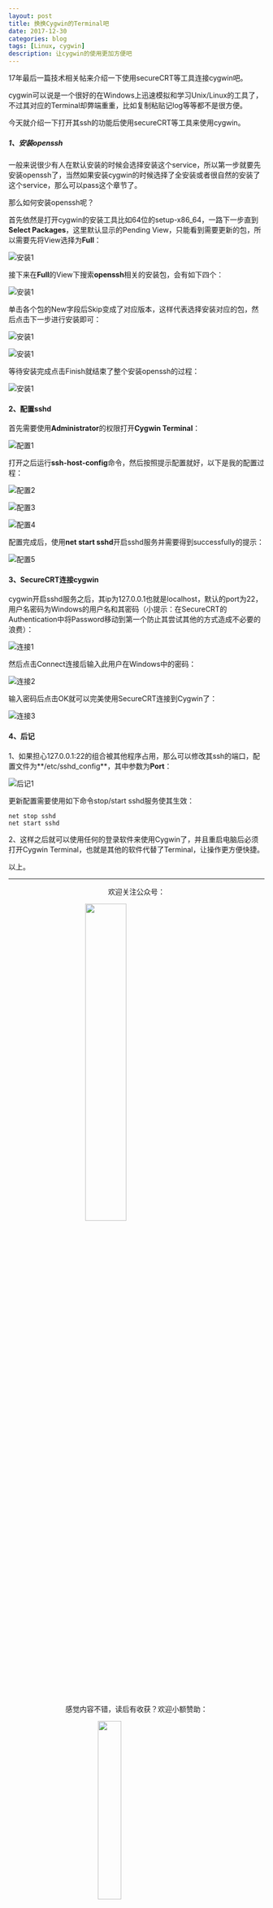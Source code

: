 ```yaml
---
layout: post
title: 换换Cygwin的Terminal吧
date: 2017-12-30
categories: blog
tags: [Linux, cygwin]
description: 让cygwin的使用更加方便吧
---
```


<style>
img{
  display:block;
  margin:0
  auto;
}
</style>

<meta name="referrer" content="never">

17年最后一篇技术相关帖来介绍一下使用secureCRT等工具连接cygwin吧。

cygwin可以说是一个很好的在Windows上迅速模拟和学习Unix/Linux的工具了，不过其对应的Terminal却弊端重重，比如复制粘贴记log等等都不是很方便。

今天就介绍一下打开其ssh的功能后使用secureCRT等工具来使用cygwin。

##### 1、安装openssh
一般来说很少有人在默认安装的时候会选择安装这个service，所以第一步就要先安装openssh了，当然如果安装cygwin的时候选择了全安装或者很自然的安装了这个service，那么可以pass这个章节了。

那么如何安装openssh呢？

首先依然是打开cygwin的安装工具比如64位的setup-x86_64，一路下一步直到**Select Packages**，这里默认显示的Pending View，只能看到需要更新的包，所以需要先将View选择为**Full**：

![安装1][1]

接下来在**Full**的View下搜索**openssh**相关的安装包，会有如下四个：

![安装1][2]

单击各个包的New字段后Skip变成了对应版本，这样代表选择安装对应的包，然后点击下一步进行安装即可：

![安装1][3]

![安装1][4]

等待安装完成点击Finish就结束了整个安装openssh的过程：

![安装1][5]


#### 2、配置sshd

首先需要使用**Administrator**的权限打开**Cygwin Terminal**：

![配置1][6]

打开之后运行**ssh-host-config**命令，然后按照提示配置就好，以下是我的配置过程：

![配置2][7]

![配置3][8]

![配置4][9]

配置完成后，使用**net start sshd**开启sshd服务并需要得到successfully的提示：

![配置5][10]

#### 3、SecureCRT连接cygwin

cygwin开启sshd服务之后，其ip为127.0.0.1也就是localhost，默认的port为22，用户名密码为Windows的用户名和其密码（小提示：在SecureCRT的Authentication中将Password移动到第一个防止其尝试其他的方式造成不必要的浪费）：

![连接1][11]

然后点击Connect连接后输入此用户在Windows中的密码：

![连接2][12]

输入密码后点击OK就可以完美使用SecureCRT连接到Cygwin了：

![连接3][13]

#### 4、后记

1、如果担心127.0.0.1:22的组合被其他程序占用，那么可以修改其ssh的端口，配置文件为**/etc/sshd_config**，其中参数为**Port**：

![后记1][14]

更新配置需要使用如下命令stop/start sshd服务使其生效：
```
net stop sshd
net start sshd
```

2、这样之后就可以使用任何的登录软件来使用Cygwin了，并且重启电脑后必须打开Cygwin Terminal，也就是其他的软件代替了Terminal，让操作更方便快捷。

以上。

------------
<p align="center">欢迎关注公众号：</p>
<img src="https://mmbiz.qpic.cn/mmbiz_jpg/QqiaFS6NT0eAoGfjsaJt2NQ0a9AKmrIRoR9gKlX1I78Z4AoPtjyEPM56slw9gAQBdAHjHckbw4h93FvVVATBuLQ/0?wx_fmt=jpeg" width="40%" />

<p align="center">感觉内容不错，读后有收获？欢迎小额赞助：</p>
<img src="https://mmbiz.qpic.cn/mmbiz_jpg/QqiaFS6NT0eAzA577Ce49rCLiby9EtT195GRiaqKCT6QCQ5Weia9OZD72MJz4ABlqAy1gbHepk5hHM464hCiarQRI7w/0?wx_fmt=jpeg" width="30%" />

  [1]: https://mmbiz.qpic.cn/mmbiz_png/QqiaFS6NT0eC3PbURGLCuCBfMAgayrOyYlg9ywc8kHnSRUfDy6Haw46ndqMnppElPHYib6lxwm6ZicUy3fZgtEKfg/0?wx_fmt=png
  [2]: https://mmbiz.qpic.cn/mmbiz_png/QqiaFS6NT0eC3PbURGLCuCBfMAgayrOyYibCibLicY2dCnBHlIDEelnMMjiackHj0ESG7XCcoe8IMUdc1OVmRicuCia1g/0?wx_fmt=png
  [3]: https://mmbiz.qpic.cn/mmbiz_png/QqiaFS6NT0eC3PbURGLCuCBfMAgayrOyYC9dQ8kCfrakBBvoiaMxePac2OAfRnpCDLkOibXdSUhHBLjTzONMxHlWw/0?wx_fmt=png
  [4]: https://mmbiz.qpic.cn/mmbiz_png/QqiaFS6NT0eC3PbURGLCuCBfMAgayrOyYab4Dun5Le7Qe01iaPBS7AHFVsQGTMrNdgcVqFfiahBG9CrRFmQQzMkWQ/0?wx_fmt=png
  [5]: https://mmbiz.qpic.cn/mmbiz_png/QqiaFS6NT0eC3PbURGLCuCBfMAgayrOyYmbGTxKib0VGDbGicicm93ian6HdxaqMoh4dluNzO3c8MsrzW9tKkvMK6Og/0?wx_fmt=png
  [6]: https://mmbiz.qpic.cn/mmbiz_png/QqiaFS6NT0eC3PbURGLCuCBfMAgayrOyYoRDxEHiaLQDVJPrwice2y4dCjlZKyC82x7Isliaqp5rQFQzbxbHb3lGrQ/0?wx_fmt=png
  [7]: https://mmbiz.qpic.cn/mmbiz_png/QqiaFS6NT0eC3PbURGLCuCBfMAgayrOyYIRM1VZYm9GzYAju1UQvKw2jNv2icdRdf0hUehJhDetrnKx9cGK3wvUw/0?wx_fmt=png
  [8]: https://mmbiz.qpic.cn/mmbiz_png/QqiaFS6NT0eC3PbURGLCuCBfMAgayrOyY5VOg3LwHZnQWbkMGESKZicW3uIwQ7OicibnUJTCGnff5lA5TwNfSECglA/0?wx_fmt=png
  [9]: https://mmbiz.qpic.cn/mmbiz_png/QqiaFS6NT0eC3PbURGLCuCBfMAgayrOyYhALmiaHcYvf4rbtaIJ5hnRWVzjMwJ7SF1kZw7GNHUUdhkdO2zMI2ibBQ/0?wx_fmt=png
  [10]: https://mmbiz.qpic.cn/mmbiz_png/QqiaFS6NT0eC3PbURGLCuCBfMAgayrOyYLhgdqaZ0LHvHiajic1vLiarNiarMwoYPZY9tEGjFju4iajiaHTiau0b5gLwBA/0?wx_fmt=png
  [11]: https://mmbiz.qpic.cn/mmbiz_png/QqiaFS6NT0eC3PbURGLCuCBfMAgayrOyYvQHxDMXUYBjEj1sRBwaN8C5eA2icKNwDLUyv0oFbicvyconf0S8zCLYg/0?wx_fmt=png
  [12]: https://mmbiz.qpic.cn/mmbiz_png/QqiaFS6NT0eC3PbURGLCuCBfMAgayrOyYMmrjcHzMZ6P7NOhaVKbjUiaTxuYukGrLS7DjUib54iaqVNXM31AtVKYmA/0?wx_fmt=png
  [13]: https://mmbiz.qpic.cn/mmbiz_png/QqiaFS6NT0eC3PbURGLCuCBfMAgayrOyYQhiaeibbpbzxFc4iaRl5adt83SpMWY7DhRatQ40bfIfl1geVY3zAca7sg/0?wx_fmt=png
  [14]: https://mmbiz.qpic.cn/mmbiz_png/QqiaFS6NT0eC3PbURGLCuCBfMAgayrOyYORkkREicZH9iaSHLhiaGw4bWA7jcdqDARwBTNZMyAXJ1cNeYjQWLHns3w/0?wx_fmt=png


